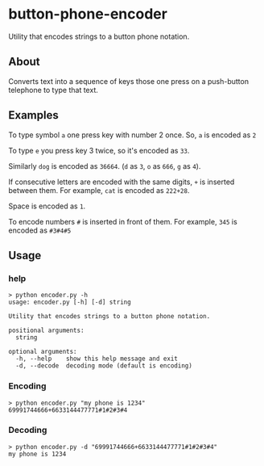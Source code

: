 # button-phone-encoder
Utility that encodes strings to a button phone notation.
## About
Converts text into a sequence of keys those one press on a push-button telephone to type that text.
## Examples
To type symbol `a` one press key with number 2 once. So, `a` is encoded as `2`

To type `e` you press key 3 twice, so it's encoded as `33`.

Similarly `dog` is encoded as `36664`. (`d` as `3`, `o` as `666`, `g` as `4`).

If consecutive letters are encoded with the same digits, `+` is inserted between them. For example, `cat` is encoded as `222+28`.

Space is encoded as `1`.

To encode numbers `#` is inserted in front of them. For example, `345` is encoded as `#3#4#5`
## Usage
### help
```shell
> python encoder.py -h
usage: encoder.py [-h] [-d] string

Utility that encodes strings to a button phone notation.

positional arguments:
  string

optional arguments:
  -h, --help    show this help message and exit
  -d, --decode  decoding mode (default is encoding)
```
### Encoding
```shell
> python encoder.py "my phone is 1234"
69991744666+6633144477771#1#2#3#4
```
### Decoding
```shell
> python encoder.py -d "69991744666+6633144477771#1#2#3#4"
my phone is 1234
```
